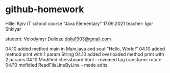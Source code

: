 # github-homework

Hillel Kyiv IT school course "Java Elementary" 17.09.2021
teacher: Igor Shklyar

student: Volodymyr Dolidze
dolia1903@gmail.com

04.10 added method main in Main.java and sout "Hello, World!"
04.10 added method print with 1 param String
04.10 added overloaded method print with 2 params
04.10 Modified chessboard.html - revomed tag transform: rotate
04/10 mofidied ReadFileLineByLine - made edits
